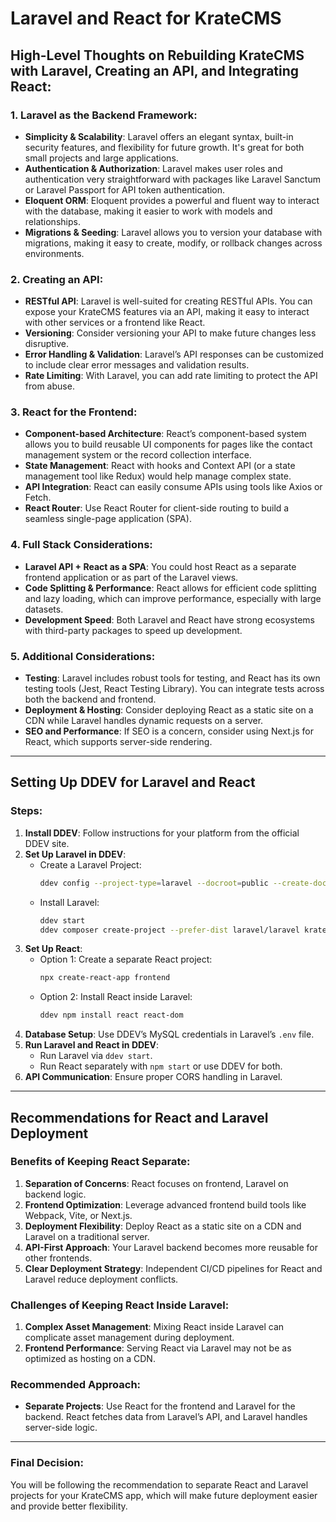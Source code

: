 
# Laravel and React for KrateCMS

## High-Level Thoughts on Rebuilding KrateCMS with Laravel, Creating an API, and Integrating React:

### 1. Laravel as the Backend Framework:
- **Simplicity & Scalability**: Laravel offers an elegant syntax, built-in security features, and flexibility for future growth. It's great for both small projects and large applications.
- **Authentication & Authorization**: Laravel makes user roles and authentication very straightforward with packages like Laravel Sanctum or Laravel Passport for API token authentication.
- **Eloquent ORM**: Eloquent provides a powerful and fluent way to interact with the database, making it easier to work with models and relationships.
- **Migrations & Seeding**: Laravel allows you to version your database with migrations, making it easy to create, modify, or rollback changes across environments.

### 2. Creating an API:
- **RESTful API**: Laravel is well-suited for creating RESTful APIs. You can expose your KrateCMS features via an API, making it easy to interact with other services or a frontend like React.
- **Versioning**: Consider versioning your API to make future changes less disruptive.
- **Error Handling & Validation**: Laravel’s API responses can be customized to include clear error messages and validation results.
- **Rate Limiting**: With Laravel, you can add rate limiting to protect the API from abuse.

### 3. React for the Frontend:
- **Component-based Architecture**: React’s component-based system allows you to build reusable UI components for pages like the contact management system or the record collection interface.
- **State Management**: React with hooks and Context API (or a state management tool like Redux) would help manage complex state.
- **API Integration**: React can easily consume APIs using tools like Axios or Fetch.
- **React Router**: Use React Router for client-side routing to build a seamless single-page application (SPA).

### 4. Full Stack Considerations:
- **Laravel API + React as a SPA**: You could host React as a separate frontend application or as part of the Laravel views.
- **Code Splitting & Performance**: React allows for efficient code splitting and lazy loading, which can improve performance, especially with large datasets.
- **Development Speed**: Both Laravel and React have strong ecosystems with third-party packages to speed up development.

### 5. Additional Considerations:
- **Testing**: Laravel includes robust tools for testing, and React has its own testing tools (Jest, React Testing Library). You can integrate tests across both the backend and frontend.
- **Deployment & Hosting**: Consider deploying React as a static site on a CDN while Laravel handles dynamic requests on a server.
- **SEO and Performance**: If SEO is a concern, consider using Next.js for React, which supports server-side rendering.

---

## Setting Up DDEV for Laravel and React

### Steps:
1. **Install DDEV**: Follow instructions for your platform from the official DDEV site.
2. **Set Up Laravel in DDEV**:
    - Create a Laravel Project:
      ```bash
      ddev config --project-type=laravel --docroot=public --create-docroot
      ```
    - Install Laravel:
      ```bash
      ddev start
      ddev composer create-project --prefer-dist laravel/laravel kratecms
      ```
3. **Set Up React**:
    - Option 1: Create a separate React project:
      ```bash
      npx create-react-app frontend
      ```
    - Option 2: Install React inside Laravel:
      ```bash
      ddev npm install react react-dom
      ```
4. **Database Setup**: Use DDEV’s MySQL credentials in Laravel’s `.env` file.
5. **Run Laravel and React in DDEV**:
    - Run Laravel via `ddev start`.
    - Run React separately with `npm start` or use DDEV for both.
6. **API Communication**: Ensure proper CORS handling in Laravel.

---

## Recommendations for React and Laravel Deployment

### Benefits of Keeping React Separate:
1. **Separation of Concerns**: React focuses on frontend, Laravel on backend logic.
2. **Frontend Optimization**: Leverage advanced frontend build tools like Webpack, Vite, or Next.js.
3. **Deployment Flexibility**: Deploy React as a static site on a CDN and Laravel on a traditional server.
4. **API-First Approach**: Your Laravel backend becomes more reusable for other frontends.
5. **Clear Deployment Strategy**: Independent CI/CD pipelines for React and Laravel reduce deployment conflicts.

### Challenges of Keeping React Inside Laravel:
1. **Complex Asset Management**: Mixing React inside Laravel can complicate asset management during deployment.
2. **Frontend Performance**: Serving React via Laravel may not be as optimized as hosting on a CDN.

### Recommended Approach:
- **Separate Projects**: Use React for the frontend and Laravel for the backend. React fetches data from Laravel’s API, and Laravel handles server-side logic.

---

### Final Decision:
You will be following the recommendation to separate React and Laravel projects for your KrateCMS app, which will make future deployment easier and provide better flexibility.

